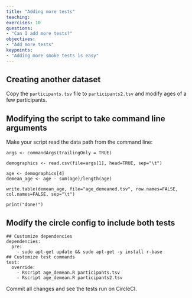 ```yaml
---
title: "Adding more tests"
teaching:
exercises: 10
questions:
- "Can I add more tests?"
objectives:
- "Add more tests"
keypoints:
- "Adding more smoke tests is easy"
---
```


## Creating another dataset

Copy the `participants.tsv` file to `participants2.tsv` and modify ages of a few participants.

## Modifying the script to take command line arguments

Make your script read the data path from the command line:

```
args <- commandArgs(trailingOnly = TRUE)

demographics <- read.csv(file=args[1], head=TRUE, sep="\t")

age <- demographics[4]
demean_age <- age - sum(age)/length(age)

write.table(demean_age, file="age_demeaned.tsv", row.names=FALSE, col.names=FALSE, sep="\t")

print("done!")
```

## Modify the circle config to include both tests

```
## Customize dependencies
dependencies:
  pre:
    - sudo apt-get update && sudo apt-get -y install r-base
## Customize test commands
test:
  override:
    - Rscript age_demean.R participants.tsv
    - Rscript age_demean.R participants2.tsv
```

Commit all changes and see the tests run on CircleCI.

